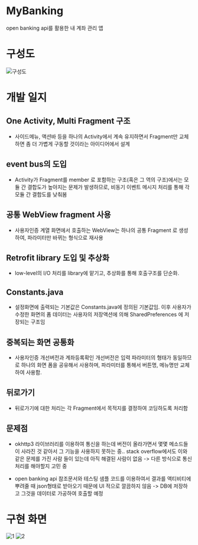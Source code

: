 # MyBanking
open banking api를 활용한 내 계좌 관리 앱

# 구성도
![구성도](https://user-images.githubusercontent.com/49589578/127088563-003921bf-9d64-4889-a045-add85d3d5d9d.JPG)

# 개발 일지 

## One Activity, Multi Fragment 구조
- 사이드메뉴, 액션바 등을 하나의 Activity에서 계속 유지하면서 Fragment만 교체하면 좀 더 가볍게 구동할 것이라는 아이디어에서 설계

## event bus의 도입
- Activity가 Fragment를 member 로 포함하는 구조(혹은 그 역의 구조)에서는 모듈 간 결합도가 높아지는 문제가 발생하므로, 
  비동기 이벤트 메시지 처리를 통해 각 모듈 간 결합도를 낮춰봄

## 공통 WebView fragment 사용
- 사용자인증 계열 화면에서 호출하는 WebView는 하나의 공통 Fragment 로 생성하여, 파라미터만 바뀌는 형식으로 재사용
 
 
## Retrofit library 도입 및 추상화
- low-level의 I/O 처리를 library에 맡기고, 추상화를 통해 호출구조를 단순화.

## Constants.java
- 설정화면에 출력되는 기본값은 Constants.java에 정의된 기본값임. 이후 사용자가 수정한 화면의 폼 데이터는 사용자의 저장액션에 의해 SharedPreferences 에 저장되는 구조임

## 중복되는 화면 공통화
 - 사용자인증 개선버전과 계좌등록확인 개선버전은 입력 파라미터의 형태가 동일하므로 하나의 화면 폼을 공유해서 사용하며, 파라미터를 통해서 버튼명, 메뉴명만 교체하여 사용함.
 
 
## 뒤로가기
- 뒤로가기에 대한 처리는 각 Fragment에서 목적지를 결정하여 코딩하도록 처리함


## 문제점
- okhttp3 라이브러리를 이용하여 통신을 하는데 버전이 올라가면서 몇몇 메소드들이 사라진 것 같아서 그 기능을 사용하지 못하는 중.. stack overflow에서도 이와 같은 문제를 가진 사람
  들이 있는데 아직 해결된 사람이 없음 -> 다른 방식으로 통신 처리를 해야할지 고민 중
  
- open banking api 참조문서와 테스팅 샘플 코드를 이용하여서 결과를 액티비티에 뿌려줄 때 json형태로 받아오기 때문에 UI 적으로 깔끔하지 않음 -> DB에 저장하고 그것을 데이터로 가공하여
  호출할 예정
  

# 구현 화면
![1](https://user-images.githubusercontent.com/49589578/127088566-38c8dba1-c2bc-4f86-906e-ba4c2350becf.JPG)
![2](https://user-images.githubusercontent.com/49589578/127088567-6c2c172d-40a1-4d47-a3ef-df122cfc7166.JPG)
